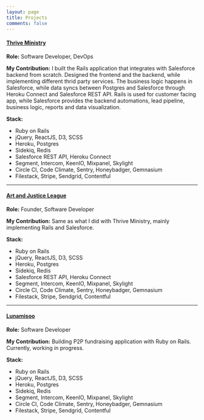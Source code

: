 ```yaml
---
layout: page
title: Projects
comments: false
---
```


#### <a href="https://thriveministry.org" target="_blank">Thrive Ministry</a>

**Role:** Software Developer, DevOps

**My Contribution:** I built the Rails application that integrates with Salesforce
backend from scratch. Designed the frontend and the backend, while implementing
different thrid party services. The business logic happens in Salesforce, while
data syncs between Postgres and Salesforce through Heroku Connect and Salesforce
REST API. Rails is used for customer facing app, while Salesforce provides the
backend automations, lead pipeline, business logic, reports and data visualization.

**Stack:**
<ul>
  <li>Ruby on Rails</li>
  <li>jQuery, ReactJS, D3, SCSS</li>
  <li>Heroku, Postgres</li>
  <li>Sidekiq, Redis</li>
  <li>Salesforce REST API, Heroku Connect</li>
  <li>Segment, Intercom, KeenIO, Mixpanel, Skylight</li>
  <li>Circle CI, Code Climate, Sentry, Honeybadger, Gemnasium</li>
  <li>Filestack, Stripe, Sendgrid, Contentful</li>
</ul>

----

#### <a href="https://artandjustice.org" target="_blank">Art and Justice League</a>

**Role:** Founder, Software Developer

**My Contribution:** Same as what I did with Thrive Ministry, mainly
implementing Rails and Salesforce.

**Stack:**
<ul>
  <li>Ruby on Rails</li>
  <li>jQuery, ReactJS, D3, SCSS</li>
  <li>Heroku, Postgres</li>
  <li>Sidekiq, Redis</li>
  <li>Salesforce REST API, Heroku Connect</li>
  <li>Segment, Intercom, KeenIO, Mixpanel, Skylight</li>
  <li>Circle CI, Code Climate, Sentry, Honeybadger, Gemnasium</li>
  <li>Filestack, Stripe, Sendgrid, Contentful</li>
</ul>

----

#### <a href="http://lunamisoo.com" target="_blank">Lunamisoo</a>

**Role:** Software Developer

**My Contribution:** Building P2P fundraising application with Ruby on Rails.
Currently, working in progress.

**Stack:**
<ul>
  <li>Ruby on Rails</li>
  <li>jQuery, ReactJS, D3, SCSS</li>
  <li>Heroku, Postgres</li>
  <li>Sidekiq, Redis</li>
  <li>Segment, Intercom, KeenIO, Mixpanel, Skylight</li>
  <li>Circle CI, Code Climate, Sentry, Honeybadger, Gemnasium</li>
  <li>Filestack, Stripe, Sendgrid, Contentful</li>
</ul>
